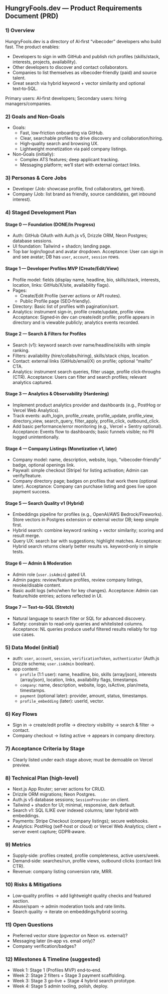 ## HungryFools.dev — Product Requirements Document (PRD)

### 1) Overview
HungryFools.dev is a directory of AI‑first “vibecoder” developers who build fast. The product enables:
- Developers to sign in with GitHub and publish rich profiles (skills/stack, interests, projects, availability).
- Other developers to discover and contact collaborators.
- Companies to list themselves as vibecoder‑friendly (paid) and source talent.
- Great search via hybrid keyword + vector similarity and optional text‑to‑SQL.

Primary users: AI‑first developers; Secondary users: hiring managers/companies.

### 2) Goals and Non‑Goals
- Goals:
  - Fast, low‑friction onboarding via GitHub.
  - Clear, searchable profiles to drive discovery and collaboration/hiring.
  - High‑quality search and browsing UX.
  - Lightweight monetization via paid company listings.
- Non‑Goals (initially):
  - Complex ATS features; deep applicant tracking.
  - Messaging platform; we’ll start with external contact links.

### 3) Personas & Core Jobs
- Developer (Job: showcase profile, find collaborators, get hired).
- Company (Job: list brand as friendly, source candidates, get inbound interest).

### 4) Staged Development Plan

#### Stage 0 — Foundation (DONE/In Progress)
- Auth: GitHub OAuth with Auth.js v5, Drizzle ORM, Neon Postgres; database sessions.
- UI foundation: Tailwind + shadcn; landing page.
- Top bar login/logout and avatar dropdown.
Acceptance: User can sign in and see avatar; DB has `user`, `account`, `session` rows.

#### Stage 1 — Developer Profiles MVP (Create/Edit/View)
- Profile model: fields (display name, headline, bio, skills/stack, interests, location, links: GitHub/X/site, availability flags).
- Pages:
  - Create/Edit Profile (server actions or API routes).
  - Public Profile page (SEO‑friendly).
- Directory: Basic list of profiles with pagination/sort.
- Analytics: instrument sign‑in, profile create/update, profile view.
Acceptance: Signed‑in dev can create/edit profile; profile appears in directory and is viewable publicly; analytics events recorded.

#### Stage 2 — Search & Filters for Profiles
- Search (v1): keyword search over name/headline/skills with simple ranking.
- Filters: availability (hire/collabs/hiring), skills/stack chips, location.
- Contact: external links (GitHub/email/X) on profile; optional “mailto” CTA.
- Analytics: instrument search queries, filter usage, profile click‑throughs (CTR).
Acceptance: Users can filter and search profiles; relevant analytics captured.

#### Stage 3 — Analytics & Observability (Hardening)
- Implement product analytics provider and dashboards (e.g., PostHog or Vercel Web Analytics).
- Track events: auth_login, profile_create, profile_update, profile_view, directory_view, search_query, filter_apply, profile_click, outbound_click.
- Add basic performance/error monitoring (e.g., Vercel + Sentry optional).
Acceptance: Events flow to dashboards; basic funnels visible; no PII logged unintentionally.

#### Stage 4 — Company Listings (Monetization v1, later)
- Company model: name, description, website, logo, “vibecoder‑friendly” badge, optional openings link.
- Paywall: simple checkout (Stripe) for listing activation; Admin can verify/feature.
- Company directory page; badges on profiles that work there (optional later).
Acceptance: Company can purchase listing and goes live upon payment success.

#### Stage 5 — Search Quality v1 (Hybrid)
- Embeddings pipeline for profiles (e.g., OpenAI/AWS Bedrock/Fireworks). Store vectors in Postgres extension or external vector DB; keep simple first.
- Hybrid search: combine keyword ranking + vector similarity; scoring and result merge.
- Query UX: search bar with suggestions; highlight matches.
Acceptance: Hybrid search returns clearly better results vs. keyword‑only in simple tests.

#### Stage 6 — Admin & Moderation
- Admin role (`user.isAdmin`) gated UI.
- Admin pages: review/feature profiles, review company listings, revoke/disable content.
- Basic audit logs (who/when for key changes).
Acceptance: Admin can feature/hide entries; actions reflected in UI.

#### Stage 7 — Text‑to‑SQL (Stretch)
- Natural language to search filter or SQL for advanced discovery.
- Safety: constrain to read‑only queries and whitelisted columns.
Acceptance: NL queries produce useful filtered results reliably for top use cases.

### 5) Data Model (initial)
- auth: `user`, `account`, `session`, `verificationToken`, `authenticator` (Auth.js Drizzle schema; `user.isAdmin` boolean).
- app content:
  - `profile` (1:1 user): name, headline, bio, skills (array/json), interests (array/json), location, links, availability flags, timestamps.
  - `company`: name, description, website, logo, isActive, plan/meta, timestamps.
  - `payment` (optional later): provider, amount, status, timestamps.
  - `profile_embedding` (later): userId, vector.

### 6) Key Flows
- Sign in → create/edit profile → directory visibility → search & filter → contact.
- Company checkout → listing active → appears in company directory.

### 7) Acceptance Criteria by Stage
- Clearly listed under each stage above; must be demoable on Vercel preview.

### 8) Technical Plan (high‑level)
- Next.js App Router; server actions for CRUD.
- Drizzle ORM migrations; Neon Postgres.
- Auth.js v5 database sessions; `SessionProvider` on client.
- Tailwind + shadcn for UI; minimal, responsive, dark default.
- Search v1: SQL ILIKE over indexed columns; later hybrid with embeddings.
- Payments: Stripe Checkout (company listings); secure webhooks.
 - Analytics: PostHog (self‑host or cloud) or Vercel Web Analytics; client + server event capture; GDPR‑aware.

### 9) Metrics
- Supply‑side: profiles created, profile completeness, active users/week.
- Demand‑side: searches/run, profile views, outbound clicks (contact link CTR).
- Revenue: company listing conversion rate, MRR.

### 10) Risks & Mitigations
- Low‑quality profiles → add lightweight quality checks and featured section.
- Abuse/spam → admin moderation tools and rate limits.
- Search quality → iterate on embeddings/hybrid scoring.

### 11) Open Questions
- Preferred vector store (pgvector on Neon vs. external)?
- Messaging later (in‑app vs. email only)?
- Company verification/badges?

### 12) Milestones & Timeline (suggested)
- Week 1: Stage 1 (Profiles MVP) end‑to‑end.
- Week 2: Stage 2 filters + Stage 3 payment scaffolding.
- Week 3: Stage 3 go‑live + Stage 4 hybrid search prototype.
- Week 4: Stage 5 admin tooling, polish, deploy.


